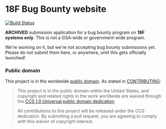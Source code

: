 # 18F Bug Bounty website

[![Build Status](https://travis-ci.org/18F/bug-bounty.svg?branch=master)](https://travis-ci.org/18F/bug-bounty)

**ARCHIVED** submission application for a bug bounty program on **18F systems only**. This is not a GSA-wide or government-wide program. 

We're working on it, but we're not accepting bug bounty submissions yet. Please do not submit them here, or anywhere, until this gets officially launched!

### Public domain

This project is in the worldwide [public domain](LICENSE.md).   As stated in [CONTRIBUTING](CONTRIBUTING.md):

> This project is in the public domain within   the United States, and copyright and related rights in the work worldwide are waived through   the [CC0 1.0 Universal public domain dedication](https://creativecommons.org/publicdomain/zero/1.0/).  
>
> All contributions to this project will be released under the CC0 dedication. By submitting a   pull request, you are agreeing to comply with this waiver of copyright interest.
